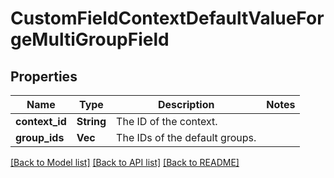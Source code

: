 # CustomFieldContextDefaultValueForgeMultiGroupField

## Properties

Name | Type | Description | Notes
------------ | ------------- | ------------- | -------------
**context_id** | **String** | The ID of the context. | 
**group_ids** | **Vec<String>** | The IDs of the default groups. | 

[[Back to Model list]](../README.md#documentation-for-models) [[Back to API list]](../README.md#documentation-for-api-endpoints) [[Back to README]](../README.md)


